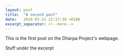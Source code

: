 ```yaml
---
layout: post
title:  "A second post"
date:   2020-03-21 12:37:30 +0100
excerpt_separator: <!--more-->
---
```

This is the first post on the Dharpa Project's webpage.

<!--more-->
 Stuff under the excerpt
